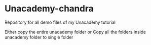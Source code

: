 # Unacademy-chandra
Repository for all demo files of my Unacademy tutorial

Either copy the entire unacademy folder or
Copy all the folders inside unacademy folder to single folder
